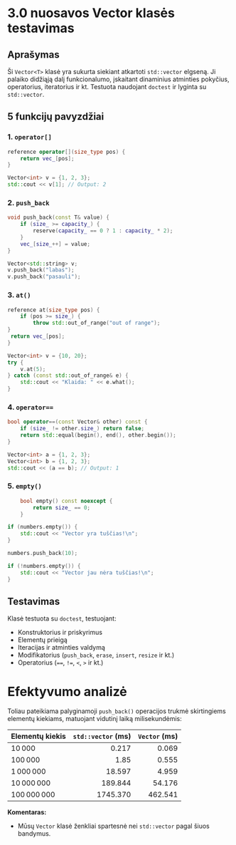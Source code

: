 # 3.0 nuosavos Vector klasės testavimas

## Aprašymas

Ši `Vector<T>` klasė yra sukurta siekiant atkartoti `std::vector` elgseną. Ji palaiko didžiąją dalį funkcionalumo, įskaitant dinaminius atminties pokyčius, operatorius, iteratorius ir kt. Testuota naudojant `doctest` ir lyginta su `std::vector`.

## 5 funkcijų pavyzdžiai

### 1. `operator[]`

```cpp
reference operator[](size_type pos) {
    return vec_[pos];
}
```

```cpp
Vector<int> v = {1, 2, 3};
std::cout << v[1]; // Output: 2
```

### 2. `push_back`

```cpp
void push_back(const T& value) {
    if (size_ >= capacity_) {
        reserve(capacity_ == 0 ? 1 : capacity_ * 2);
    }
    vec_[size_++] = value;
}
```

```cpp
Vector<std::string> v;
v.push_back("labas");
v.push_back("pasauli");
```

### 3. `at()`

```cpp
reference at(size_type pos) {
    if (pos >= size_) {
        throw std::out_of_range("out of range");
}
 return vec_[pos];
}
```

```cpp
Vector<int> v = {10, 20};
try {
    v.at(5);
} catch (const std::out_of_range& e) {
    std::cout << "Klaida: " << e.what();
}
```

### 4. `operator==`

```cpp
bool operator==(const Vector& other) const {
    if (size_ != other.size_) return false;
    return std::equal(begin(), end(), other.begin());
}
```

```cpp
Vector<int> a = {1, 2, 3};
Vector<int> b = {1, 2, 3};
std::cout << (a == b); // Output: 1
```

### 5. `empty()`

```cpp
    bool empty() const noexcept {
        return size_ == 0;
    }
```

```cpp
if (numbers.empty()) {
    std::cout << "Vector yra tuščias!\n";
}

numbers.push_back(10);

if (!numbers.empty()) {
    std::cout << "Vector jau nėra tuščias!\n";
}
```

## Testavimas

Klasė testuota su `doctest`, testuojant:
- Konstruktorius ir priskyrimus
- Elementų prieigą
- Iteracijas ir atminties valdymą
- Modifikatorius (`push_back`, `erase`, `insert`, `resize` ir kt.)
- Operatorius (`==`, `!=`, `<`, `>` ir kt.)

# Efektyvumo analizė

Toliau pateikiama palyginamoji `push_back()` operacijos trukmė skirtingiems elementų kiekiams, matuojant vidutinį laiką milisekundėmis:

| Elementų kiekis  | `std::vector` (ms) | `Vector` (ms) |
|------------------|--------------------:|--------------:|
| 10 000           | 0.217               | 0.069         |
| 100 000          | 1.85                | 0.555         |
| 1 000 000        | 18.597              | 4.959         |
| 10 000 000       | 189.844             | 54.176        |
| 100 000 000      | 1745.370            | 462.541       |

**Komentaras:**
- Mūsų `Vector` klasė ženkliai spartesnė nei `std::vector` pagal šiuos bandymus.
